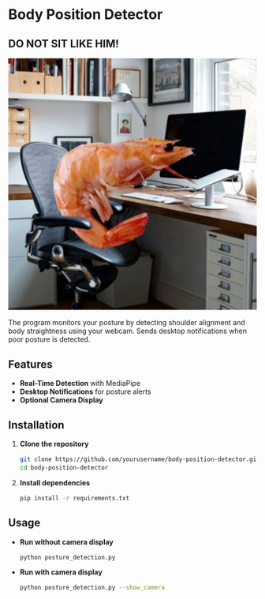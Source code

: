 # Body Position Detector

## DO NOT SIT LIKE HIM!
![img.png](img.png)

The program monitors your posture by detecting shoulder alignment and body straightness using your webcam. Sends desktop notifications when poor posture is detected.

## Features

- **Real-Time Detection** with MediaPipe
- **Desktop Notifications** for posture alerts
- **Optional Camera Display**

## Installation

1. **Clone the repository**
    ```bash
    git clone https://github.com/yourusername/body-position-detector.git
    cd body-position-detector
    ```

2. **Install dependencies**
    ```bash
    pip install -r requirements.txt
    ```

## Usage

- **Run without camera display**
    ```bash
    python posture_detection.py
    ```

- **Run with camera display**
    ```bash
    python posture_detection.py --show_camera
    ```